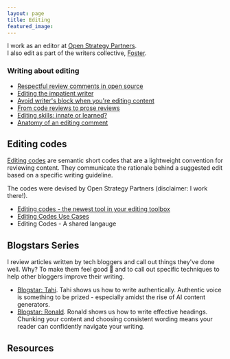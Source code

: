```yaml
---
layout: page
title: Editing
featured_image: 
---
```


I work as an editor at [Open Strategy Partners](https://openstrategypartners.com/).   
I also edit as part of the writers collective, [Foster](https://www.foster.co/).

### Writing about editing

* [Respectful review comments in open source]()
* [Editing the impatient writer]()
* [Avoid writer's block when you're editing content]()
* [From code reviews to prose reviews]()
* [Editing skills: innate or learned?]()
* [Anatomy of an editing comment]()

## Editing codes

[Editing codes](https://openstrategypartners.com/resources/the-osp-editing-codes/) are semantic short codes that are a lightweight convention for reviewing content. They communicate the rationale behind a suggested edit based on a specific writing guideline.

The codes were devised by Open Strategy Partners (disclaimer: I work there!).

* [Editing codes - the newest tool in your editing toolbox](https://flicstar.hashnode.dev/editing-codes)
* [Editing Codes Use Cases](https://flicstar.hashnode.dev/editing-codes-use-cases)
* Editing Codes - A shared langauge

## Blogstars Series

I review articles written by tech bloggers and call out things they've done well. Why? To make them feel good 🤗 and to call out specific techniques to help other bloggers improve their writing.

* [Blogstar: Tahi](https://flicstar.hashnode.dev/blogstar-tahi). Tahi shows us how to write authentically. Authentic voice is something to be prized - especially amidst the rise of AI content generators.
* [Blogstar: Ronald](https://flicstar.hashnode.dev/blogstar-ronald). Ronald shows us how to write effective headings. Chunking your content and choosing consistent wording means your reader can confidently navigate your writing.

## Resources

